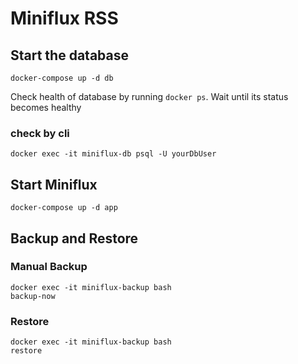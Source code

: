 # Miniflux RSS

## Start the database

```
docker-compose up -d db
```

Check health of database by running `docker ps`. Wait until its status becomes healthy

### check by cli
```
docker exec -it miniflux-db psql -U yourDbUser
```

## Start Miniflux

```
docker-compose up -d app
```

## Backup and Restore

### Manual Backup
<!-- https://github.com/tiredofit/docker-db-backup -->
```
docker exec -it miniflux-backup bash
backup-now
```

### Restore
```
docker exec -it miniflux-backup bash
restore
```